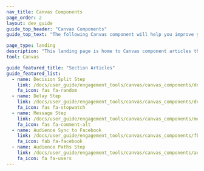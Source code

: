```yaml
---
nav_title: Canvas Components
page_order: 2
layout: dev_guide
guide_top_header: "Canvas Components"
guide_top_text: "The following Canvas component will help you improve your process, unlock new journeys, and increase effectiveness. Check out our [Canvas LAB Playbook](https://labplaybooks.braze.com/canvas-playbooks#subpage/qpbtt) for a list of example use cases."

page_type: landing
description: "This landing page is home to Canvas component articles that will help you create more advanced Canvases."
tool: Canvas

guide_featured_title: "Section Articles"
guide_featured_list:
  - name: Decision Split Step
    link: /docs/user_guide/engagement_tools/canvas/canvas_components/decision_split/
    fa_icon: fas fa-random
  - name: Delay Step
    link: /docs/user_guide/engagement_tools/canvas/canvas_components/delay_step/
    fa_icon: fas fa-stopwatch
  - name: Message Step
    link: /docs/user_guide/engagement_tools/canvas/canvas_components/message_step/
    fa_icon: fas fa-comment-alt
  - name: Audience Sync to Facebook
    link: /docs/user_guide/engagement_tools/canvas/canvas_components/fb_audience_sync/
    fa_icon: fab fa-facebook
  - name: Audience Paths Step
    link: /docs/user_guide/engagement_tools/canvas/canvas_components/audience_paths/
    fa_icon: fa fa-users
---
```

